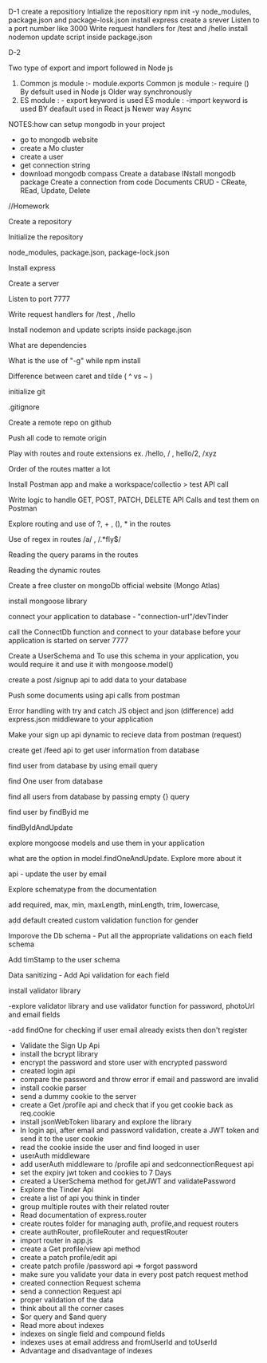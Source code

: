 D-1
create a repositiory
Intialize the repositiory npm init -y
node_modules, package.json and package-losk.json
install express
create a srever
Listen to a port number like 3000
Write request handlers for /test and /hello
install nodemon update script inside package.json

D-2

Two type of export and import followed in Node js

1. Common js module :- module.exports
   Common js module :- require ()
   By defsult used in Node js
   Older way
   synchronously
2. ES module : - export keyword is used
   ES module : -import keyword is used
   BY deafault used in React js
   Newer way
   Async

 
 NOTES:how can setup mongodb in your project

 - go to mongodb website
 - create a Mo cluster
 - create a user
 - get connection string
- download mongodb compass
  Create a database
 INstall mongodb package
 Create a connection from code
 Documents CRUD - CReate, REad, Update, Delete

//Homework

Create a repository

Initialize the repository

node_modules, package.json, package-lock.json

Install express

Create a server

Listen to port 7777

Write request handlers for /test , /hello

Install nodemon and update scripts inside package.json

What are dependencies

What is the use of "-g" while npm install

Difference between caret and tilde ( ^ vs ~ )

initialize git

.gitignore

Create a remote repo on github

Push all code to remote origin

Play with routes and route extensions ex. /hello, / , hello/2, /xyz

Order of the routes matter a lot

Install Postman app and make a workspace/collectio > test API call

Write logic to handle GET, POST, PATCH, DELETE API Calls and test them on Postman

Explore routing and use of ?, + , (), * in the routes

Use of regex in routes /a/ , /.*fly$/

Reading the query params in the routes

Reading the dynamic routes

Create a free cluster on mongoDb official website (Mongo Atlas)

install mongoose library

connect your application to database - "connection-url"/devTinder 

call the ConnectDb function and connect to your database before your application is started on server 7777

Create a UserSchema and To use this schema in your application, you would require it and use it with mongoose.model()

create a post /signup api to add data to your database

Push some documents using api calls from postman 

Error handling with try and catch
JS object and json (difference)
add express.json middleware to your application 

Make your sign up api dynamic to recieve data from postman (request)

create get /feed api to get user information from database

find user from database by using email query 

find One user from database

find all users from database by passing empty {} query

find user by findByid me

findByIdAndUpdate

explore mongoose models and use them in your application

what are the option in model.findOneAndUpdate. Explore more about it 

api - update the user by email

Explore schematype from the documentation

add required, max, min, maxLength, minLength, trim, lowercase, 

add default
created custom validation function for gender 

Imporove the Db schema - Put all the appropriate validations on each field schema 

Add timStamp to the user schema 

Data sanitizing - Add Api validation for each field

install validator library 

-explore validator library and use validator function for password, photoUrl and email fields

-add findOne for checking if user email already exists then don't register

- Validate the Sign Up Api 
- install the bcrypt library
- encrypt the password and store user with encrypted password
- created login api 
- compare the password and throw error if email and password are invalid
- install cookie parser
- send a dummy cookie to the server 
- create a Get /profile api and check that if you get cookie back as req.cookie
- install jsonWebToken libarary and explore the library
- In login api, after email and password validation, create a JWT token and send it to the user cookie 
- read the cookie inside the user and find looged in user 
- userAuth middleware
- add userAuth middleware to /profile api and sedconnectionRequest api 
- set  the expiry jwt token and cookies to 7 Days
- created a UserSchema method for getJWT and validatePassword 
- Explore the Tinder Api
- create a list of api you think in tinder 
- group multiple routes with their related router
- Read documentation of express.router 
- create routes folder for managing  auth, profile,and request routers
- create authRouter, profileRouter and requestRouter 
- import router in app.js
- create a Get profile/view api method 
- create a patch profile/edit api 
- create patch profile /password api => forgot password 
- make sure you validate your data in every post patch request method 
- created connection Request schema 
- send a connection Request api 
- proper validation of the data 
- think about all the corner cases 
- $or query and $and query 
- Read more about indexes 
- indexes on single field and compound fields
- indexes uses at email address and fromUserId and toUserId
- Advantage and disadvantage of indexes 